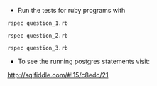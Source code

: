 * Run the tests for ruby programs with

`rspec question_1.rb`

`rspec question_2.rb`

`rspec question_3.rb`

* To see the running postgres statements visit:

http://sqlfiddle.com/#!15/c8edc/21
